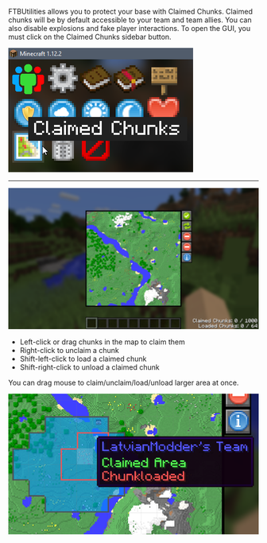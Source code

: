FTBUtilities allows you to protect your base with Claimed Chunks. Claimed chunks will be by default accessible to your team and team allies. You can also disable explosions and fake player interactions.
To open the GUI, you must click on the Claimed Chunks sidebar button.

![](gui_button.png)

---

![](gui.png)

* Left-click or drag chunks in the map to claim them
* Right-click to unclaim a chunk
* Shift-left-click to load a claimed chunk
* Shift-right-click to unload a claimed chunk

You can drag mouse to claim/unclaim/load/unload larger area at once.

![](claimed_area.png)

